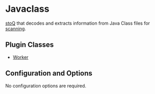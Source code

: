 # Javaclass

[stoQ](https://stoq-framework.readthedocs.io/en/v2/index.html) that decodes and extracts information from Java Class files for [scanning](https://stoq-framework.readthedocs.io/en/v2/dev/workers.html).

## Plugin Classes

- [Worker](https://stoq-framework.readthedocs.io/en/v2/dev/workers.html)

## Configuration and Options

No configuration options are required.
